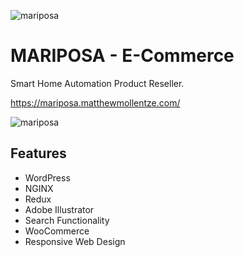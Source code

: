 
![mariposa](https://mariposa.matthewmollentze.com/wp-content/uploads/2022/12/mariposa_github.png)

# MARIPOSA - E-Commerce

Smart Home Automation Product Reseller.

https://mariposa.matthewmollentze.com/

![mariposa](https://mariposa.matthewmollentze.com/wp-content/uploads/2022/12/mariposa_snapshot.png)

## Features
 - WordPress
 - NGINX
 - Redux
 - Adobe Illustrator
 - Search Functionality
 - WooCommerce
 - Responsive Web Design
